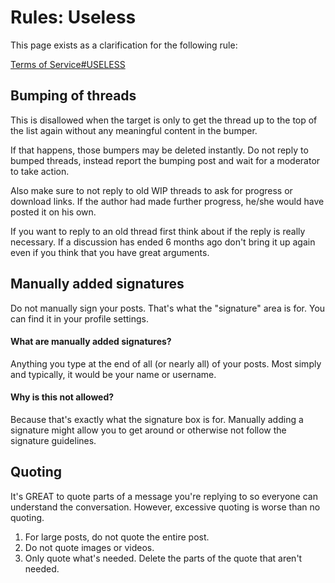 Rules: Useless
============


This page exists as a clarification for the following rule:

[Terms of Service#USELESS](/rules/terms-of-service/#useless)

## Bumping of threads

This is disallowed when the target is only to get the thread up to the top of the list again without any meaningful content in the bumper.  

If that happens, those bumpers may be deleted instantly. Do not reply to bumped threads, instead report the bumping post and wait for a moderator to take action.

Also make sure to not reply to old WIP threads to ask for progress or download links. If the author had made further progress, he/she would have posted it on his own.

If you want to reply to an old thread first think about if the reply is really necessary. If a discussion has ended 6 months ago don't bring it up again even if you think that you have great arguments. 

## Manually added signatures

Do not manually sign your posts. That's what the "signature" area is for. You can find it in your profile settings.

#### What are manually added signatures?

Anything you type at the end of all (or nearly all) of your posts. Most simply and typically, it would be your name or username.

#### Why is this not allowed?

Because that's exactly what the signature box is for. Manually adding a signature might allow you to get around or otherwise not follow the signature guidelines.

## Quoting

It's GREAT to quote parts of a message you're replying to so everyone can understand the conversation. However, excessive quoting is worse than no quoting.

1. For large posts, do not quote the entire post.
2. Do not quote images or videos.
3. Only quote what's needed. Delete the parts of the quote that aren't needed.

